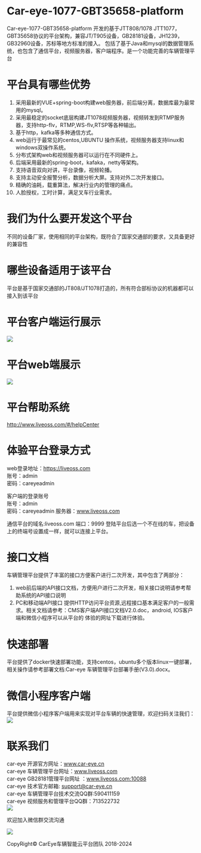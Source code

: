 
# Car-eye-1077-GBT35658-platform 

Car-eye-1077-GBT35658-platform  开发的基于JTT808/1078 JTT1077，GBT35658协议的平台架构，兼容JT/T905设备，GB28181设备，JH1239，GB32960设备，苏标等地方标准的接入。
包括了基于Java和mysql的数据管理系统，也包含了通信平台，视频服务器，客户端程序。是一个功能完善的车辆管理平台

# 平台具有哪些优势
1. 采用最新的VUE+spring-boot构建web服务器，前后端分离，数据库最为最常用的mysql。
2. 采用最稳定的socket底层构建JT1078视频服务器，视频转发到RTMP服务器，支持http-flv，RTMP,WS-flv,RTSP等各种输出。
3. 基于http，kafka等多种通信方式。
4. web运行于最常见的centos,UBUNTU 操作系统，视频服务器支持linux和windows双操作系统。
5. 分布式架构web和视频服务器可以运行在不同硬件上。
6. 后端采用最新的spring-boot，kafaka，netty等架构。
7. 支持语音双向对讲，平台录像，视频轮播。
8. 支持主动安全报警分析，数据分析大屏。支持对外二次开发接口。
9. 精确的油耗，载重算法，解决行业内的管理的痛点。
10. 人脸授权，工时计算，满足叉车行业需求。


# 我们为什么要开发这个平台

不同的设备厂家，使用相同的平台架构，既符合了国家交通部的要求，又具备更好的兼容性

# 哪些设备适用于该平台

平台是基于国家交通部的JT808/JT1078打造的，所有符合部标协议的机器都可以接入到该平台


# 平台客户端运行展示


![](https://gitee.com/careye_open_source_platform_group/Car-eye-JTT1077-JT796-platform/raw/master/Car-eye.png)



# 平台web端展示

![](https://gitee.com/careye_open_source_platform_group/Car-eye-JTT1077-JT796-platform/raw/master/web.jpg)


# 平台帮助系统

http://www.liveoss.com/#/helpCenter
 

# 体验平台登录方式

web登录地址：https://liveoss.com  
账号：admin     
密码：careyeadmin

客户端的登录账号     
账号：admin    
密码：careyeadmin 
服务器：www.liveoss.com     

通信平台的域名:liveoss.com 
端口：9999
登陆平台后选一个不在线的车，把设备上的终端号设置成一样，就可以连接上平台。


# 接口文档

车辆管理平台提供了丰富的接口方便客户进行二次开发，其中包含了两部分：
1. web前后端的API接口文档，方便用户进行二次开发，相关接口说明请参考帮助系统的API接口说明
2. PC和移动端API接口
提供HTTP访问平台资源,远程接口基本满足客户的一般需求。相关文档请参考：CMS客户端API接口文档V2.0.doc，android, IOS客户端和微信小程序可以从平台的
体验的网址下载进行体验。

# 快速部署

平台提供了docker快速部署功能，支持centos，ubuntu多个版本linux一键部署，相关操作请参考部署文档:Car-eye 车辆管理平台部署手册(V3.0).docx。

# 微信小程序客户端   

平台提供微信小程序客户端用来实现对平台车辆的快速管理，欢迎扫码关注我们：    
![](https://gitee.com/careye_open_source_platform_group/Car-eye-JTT1077-JT796-platform/raw/master/weixin.jpg)


# 联系我们

car-eye 开源官方网址：www.car-eye.cn    
car-eye 车辆管理平台网址：www.liveoss.com  
car-eye GB28181管理平台网址 ：www.liveoss.com:10088     
car-eye 技术官方邮箱: support@car-eye.cn  
car-eye 车辆管理平台技术交流QQ群:590411159   
car-eye 视频服务和管理平台QQ群：713522732     
![](https://gitee.com/careye_open_source_platform_group/car-eye-jtt1078-media-server/raw/master/QQ/QQ.jpg)   


欢迎加入微信群交流沟通

![](https://gitee.com/careye_open_source_platform_group/Car-eye-JTT1077-JT796-platform/raw/master/weixin1.jpg)


CopyRight©  CarEye车辆智能云平台团队 2018-2024


